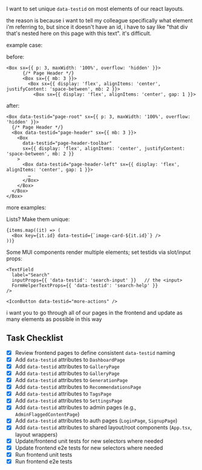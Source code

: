 I want to set unique `data-testid` on most elements of our react layouts.

the reason is because i want to tell my colleague specifically what element i'm referring to, but since it 
doesn't have an id, i have to say like "that div that's nested here on this page with this text". it's difficult.

example case:

before:
```
<Box sx={{ p: 3, maxWidth: '100%', overflow: 'hidden' }}>
      {/* Page Header */}
      <Box sx={{ mb: 3 }}>
        <Box sx={{ display: 'flex', alignItems: 'center', justifyContent: 'space-between', mb: 2 }}>
          <Box sx={{ display: 'flex', alignItems: 'center', gap: 1 }}>
```

after:
```
<Box data-testid="page-root" sx={{ p: 3, maxWidth: '100%', overflow: 'hidden' }}>
  {/* Page Header */}
  <Box data-testid="page-header" sx={{ mb: 3 }}>
    <Box
      data-testid="page-header-toolbar"
      sx={{ display: 'flex', alignItems: 'center', justifyContent: 'space-between', mb: 2 }}
    >
      <Box data-testid="page-header-left" sx={{ display: 'flex', alignItems: 'center', gap: 1 }}>
        …
      </Box>
    </Box>
  </Box>
</Box>
```

more examples:

Lists? Make them unique:
```
{items.map((it) => (
  <Box key={it.id} data-testid={`image-card-${it.id}`} />
))}

```

Some MUI components render multiple elements; set testids via slot/input props:
```
<TextField
  label="Search"
  inputProps={{ 'data-testid': 'search-input' }}   // the <input>
  FormHelperTextProps={{ 'data-testid': 'search-help' }}
/>

<IconButton data-testid="more-actions" />

```

i want you to go through all of our pages in the frontend and update as many elements as possible in this way

## Task Checklist
- [x] Review frontend pages to define consistent `data-testid` naming
- [x] Add `data-testid` attributes to `DashboardPage`
- [x] Add `data-testid` attributes to `GalleryPage`
- [x] Add `data-testid` attributes to `GalleryPage`
- [x] Add `data-testid` attributes to `GenerationPage`
- [x] Add `data-testid` attributes to `RecommendationsPage`
- [x] Add `data-testid` attributes to `TagsPage`
- [x] Add `data-testid` attributes to `SettingsPage`
- [x] Add `data-testid` attributes to admin pages (e.g., `AdminFlaggedContentPage`)
- [x] Add `data-testid` attributes to auth pages (`LoginPage`, `SignupPage`)
- [x] Add `data-testid` attributes to shared layout/root components (`App.tsx`, layout wrappers)
- [x] Update/frontend unit tests for new selectors where needed
- [x] Update frontend e2e tests for new selectors where needed
- [x] Run frontend unit tests
- [x] Run frontend e2e tests
